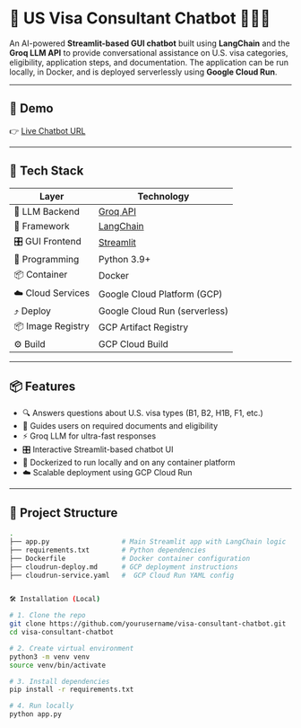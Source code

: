 # 🛂 US Visa Consultant Chatbot 🤖🇺🇸

An AI-powered **Streamlit-based GUI chatbot** built using **LangChain** and the **Groq LLM API**
to provide conversational assistance on U.S. visa categories, eligibility, application steps, and documentation. 
The application can be run locally, in Docker, and is deployed serverlessly using **Google Cloud Run**.

---

## 🚀 Demo

👉 [Live Chatbot URL](https://chatbot-283872020917.us-central1.run.app) 

---

## 🔧 Tech Stack

| Layer            | Technology                             |
|------------------|----------------------------------------|
| 💬 LLM Backend    | [Groq API](https://groq.com/)          |
| 🧠 Framework      | [LangChain](https://www.langchain.com/)|
| 🎛️ GUI Frontend   | [Streamlit](https://streamlit.io/)     |
| 🐍 Programming    | Python 3.9+                            |
| 📦 Container      | Docker                                 |
| ☁️ Cloud Services | Google Cloud Platform (GCP)            |
| ⤴️ Deploy         | Google Cloud Run (serverless)          |
| 📦 Image Registry | GCP Artifact Registry                  |
| ⚙️ Build          | GCP Cloud Build                        |

---

## 📦 Features

- 🔍 Answers questions about U.S. visa types (B1, B2, H1B, F1, etc.)
- 📄 Guides users on required documents and eligibility
- ⚡ Groq LLM for ultra-fast responses
- 🎛️ Interactive Streamlit-based chatbot UI
- 🐳 Dockerized to run locally and on any container platform
- ☁️ Scalable deployment using GCP Cloud Run

---

## 📁 Project Structure

```bash
.
├── app.py                  # Main Streamlit app with LangChain logic
├── requirements.txt        # Python dependencies
├── Dockerfile              # Docker container configuration
├── cloudrun-deploy.md      # GCP deployment instructions
├── cloudrun-service.yaml   #  GCP Cloud Run YAML config


🛠️ Installation (Local)

# 1. Clone the repo
git clone https://github.com/yourusername/visa-consultant-chatbot.git
cd visa-consultant-chatbot

# 2. Create virtual environment
python3 -m venv venv
source venv/bin/activate

# 3. Install dependencies
pip install -r requirements.txt

# 4. Run locally
python app.py


